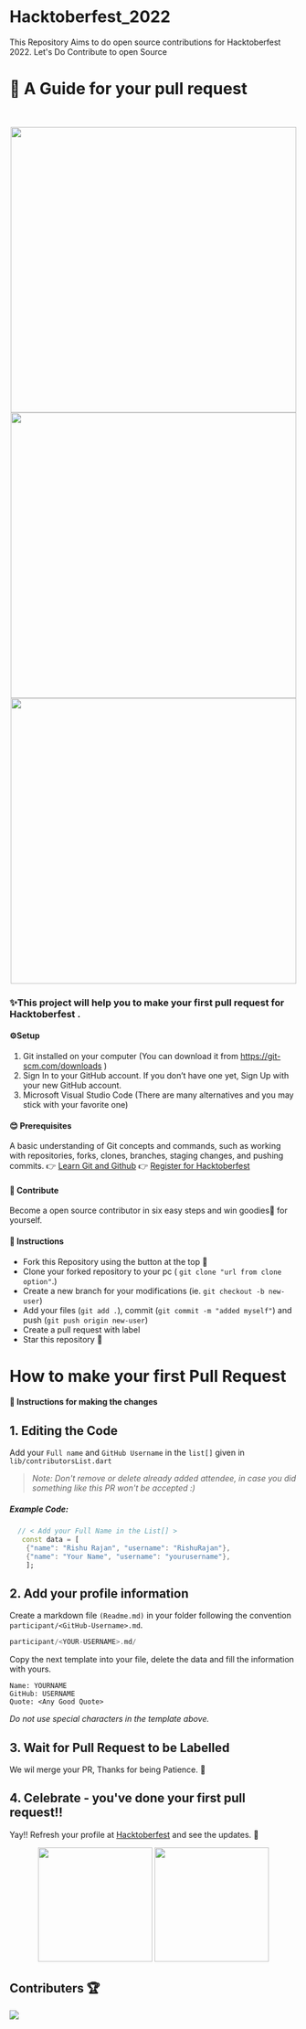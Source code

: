 # Hacktoberfest_2022
This Repository Aims to do open source contributions for Hacktoberfest 2022. Let's Do Contribute to open Source


# 📖 A Guide for your pull request
<br>
<p align="center">
  
<img src="https://github.com/RishuRajan/Hacktoberfest_2022/blob/main/Images/step1.gif?token=GHSAT0AAAAAABVZ5UFXPNHNARHM3NKGR7HEYZYMVJQ" height=500>
<img src="https://github.com/RishuRajan/Hacktoberfest_2022/blob/main/Images/step2.jpg" height=500>
<img src="https://github.com/RishuRajan/Hacktoberfest_2022/blob/main/Images/step4.jpg" height=500>

</p>

### ✨This project will help you to make your first pull request for Hacktoberfest .

#### ⚙️Setup
1. Git installed on your computer (You can download it from https://git-scm.com/downloads )
2. Sign In to your GitHub account. If you don’t have one yet, Sign Up with your new GitHub account.
3. Microsoft Visual Studio Code (There are many alternatives and you may stick with your favorite one)

#### 😊 Prerequisites
A basic understanding of Git concepts and commands, such as working with repositories, forks, clones, branches, staging changes, and pushing commits.
👉 [Learn Git and Github](https://www.youtube.com/watch?v=RGOj5yH7evk)
👉 [Register for Hacktoberfest](https://hacktoberfest.digitalocean.com)

#### 🤝 Contribute
Become a open source contributor in six easy steps and win goodies👕 for yourself.

#### 📝 Instructions
- Fork this Repository using the button at the top 🍴
- Clone your forked repository to your pc ( `git clone "url from clone option"`.)
- Create a new branch for your modifications (ie. `git checkout -b new-user`)
- Add your files (`git add .`), commit (`git commit -m "added myself"`) and push (`git push origin new-user`)
- Create a pull request with label
- Star this repository 🌟

# How to make your first Pull Request

#### 📜 Instructions for making the changes
## 1. Editing the Code

Add your `Full name` and `GitHub Username` in the `list[]` given in `lib/contributorsList.dart`

>*Note: Don't remove or delete already added attendee, in case you did something like this PR won't be accepted :)*

##### Example Code:

```dart
  // < Add your Full Name in the List[] >
   const data = [
    {"name": "Rishu Rajan", "username": "RishuRajan"},
    {"name": "Your Name", "username": "yourusername"},
    ];
```

## 2. Add your profile information

Create a markdown file `(Readme.md)` in your folder following the convention `participant/<GitHub-Username>.md`.

```dart
participant/<YOUR-USERNAME>.md/
```

Copy the next template into your file, delete the data and fill the information with yours.

```
Name: YOURNAME
GitHub: USERNAME
Quote: <Any Good Quote>
```

_Do not use special characters in the template above._

## 3. Wait for Pull Request to be Labelled
We wil merge your PR, Thanks for being Patience. 🙏

## 4. Celebrate - you've done your first pull request!!
Yay!! Refresh your profile at [Hacktoberfest](https://hacktoberfest.digitalocean.com/) and see the updates. 🎉


<p align="center">
  <img src="https://media.giphy.com/media/IwAZ6dvvvaTtdI8SD5/giphy.gif" height=200/>
  <img src="https://media.giphy.com/media/sVnKj2wDhUTsFKFWhx/giphy.gif" height=200/>
  
  
## Contributers 🏆
  <a href="https://github.com/RishuRajan/Hacktoberfest_2022/graphs/contributors">
  <img src="https://contrib.rocks/image?repo=RishuRajan/Hacktoberfest_2022" />
</a>


